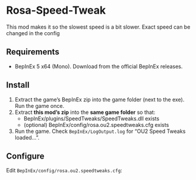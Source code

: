 # Rosa-Speed-Tweak
This mod makes it so the slowest speed is a bit slower. Exact speed can be changed in the config

## Requirements
- BepInEx 5 x64 (Mono). Download from the official BepInEx releases.

## Install
1. Extract the game’s BepInEx zip into the game folder (next to the exe). Run the game once.
2. Extract **this mod’s zip** into the **same game folder** so that:
   - BepInEx/plugins/SpeedTweaks/SpeedTweaks.dll exists
   - (optional) BepInEx/config/rosa.ou2.speedtweaks.cfg exists
3. Run the game. Check `BepInEx/LogOutput.log` for “OU2 Speed Tweaks loaded…”.

## Configure
Edit `BepInEx/config/rosa.ou2.speedtweaks.cfg`:
